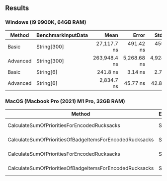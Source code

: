 ## Results
### Windows (i9 9900K, 64GB RAM)
| Method   | BenchmarkInputData |         Mean |       Error |      StdDev |   Gen0 | Allocated |
|----------|--------------------|-------------:|------------:|------------:|-------:|----------:|
| Basic    | String[300]        |  27,117.7 ns |   491.42 ns |   459.68 ns |      - |      32 B |
| Advanced | String[300]        | 263,948.4 ns | 5,268.68 ns | 4,928.33 ns | 4.3945 |   36776 B |
| Basic    | String[6]          |     241.8 ns |     3.14 ns |     2.78 ns | 0.0038 |      32 B |
| Advanced | String[6]          |   2,834.7 ns |    45.77 ns |    42.82 ns | 0.1259 |    1080 B |

### MacOS (Macbook Pro (2021) M1 Pro, 32GB RAM)
| Method                                                  | EncodedRucksacks |         Mean |     Error |    StdDev |   Gen0 |   Gen1 | Allocated |
|---------------------------------------------------------|------------------|-------------:|----------:|----------:|-------:|-------:|----------:|
| CalculateSumOfPrioritiesForEncodedRucksacks             | String[300]      |  16,415.0 ns | 113.66 ns | 106.32 ns |      - |      - |      32 B |
| CalculateSumOfPrioritiesOfBadgeItemsForEncodedRucksacks | String[300]      | 137,160.7 ns | 817.95 ns | 725.09 ns | 5.8594 | 0.2441 |   36776 B |
| CalculateSumOfPrioritiesForEncodedRucksacks             | String[6]        |     181.4 ns |   0.38 ns |   0.35 ns | 0.0050 |      - |      32 B |
| CalculateSumOfPrioritiesOfBadgeItemsForEncodedRucksacks | String[6]        |   1,569.9 ns |   3.03 ns |   2.84 ns | 0.1717 |      - |    1080 B |
